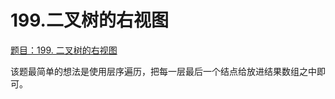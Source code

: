 # 199.二叉树的右视图

[题目：199. 二叉树的右视图](https://leetcode.cn/problems/binary-tree-right-side-view/)

该题最简单的想法是使用层序遍历，把每一层最后一个结点给放进结果数组之中即可。